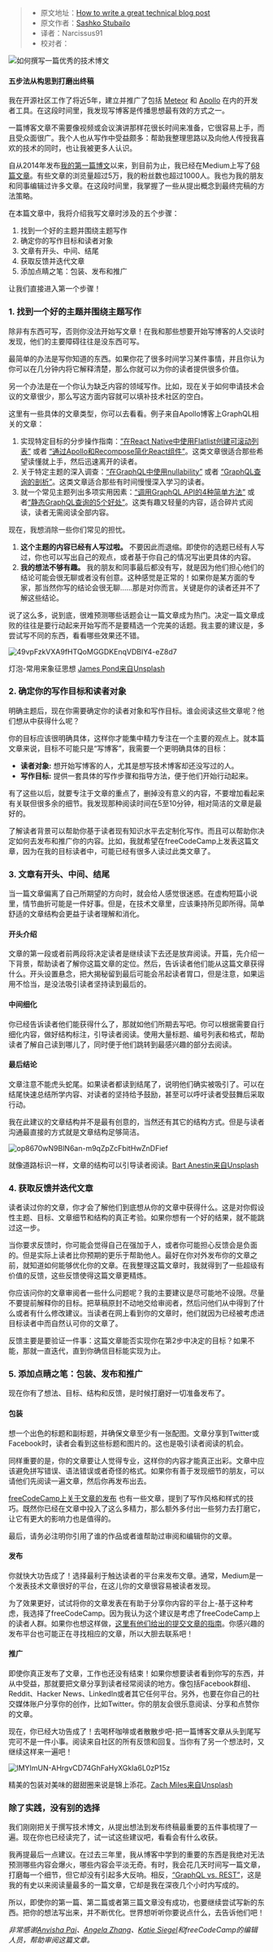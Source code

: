 > -  原文地址：[How to write a great technical blog post](https://www.freecodecamp.org/news/how-to-write-a-great-technical-blog-post-414c414b67f6/)
> -  原文作者：[Sashko Stubailo](https://www.freecodecamp.org/news/author/stubailo/)
> -  译者：Narcissus91
> -  校对者：

![如何撰写一篇优秀的技术博文](https://cdn-media-1.freecodecamp.org/images/1*QVTcnfXyMXivNu62IJ7JSg.jpeg)

#### 五步法从构思到打磨出终稿

我在开源社区工作了将近5年，建立并推广了包括 [Meteor](https://github.com/meteor/) 和 [Apollo](https://github.com/apollographql/) 在内的开发者工具。在这段时间里，我发现写博客是传播思想最有效的方式之一。

一篇博客文章不需要像视频或会议演讲那样花很长时间来准备，它很容易上手，而且受众面很广。我个人也从写作中受益颇多：帮助我整理思路以及向他人传授我喜欢的技术的同时，也让我被更多人认识。

自从2014年发布[我的第一篇博文](https://blog.meteor.com/collaborative-3d-scene-builder-in-50-lines-of-code-3c8ac717c658)以来，到目前为止，我已经在Medium上写了[68篇文章](https://medium.com/@stubailo/latest)。有些文章的浏览量超过5万，我的粉丝数也超过1000人。我也为我的朋友和同事编辑过许多文章。在这段时间里，我掌握了一些从提出概念到最终完稿的方法策略。

在本篇文章中，我将介绍我写文章时涉及的五个步骤：

1.  找到一个好的主题并围绕主题写作
2.  确定你的写作目标和读者对象
3.  文章有开头、中间、结尾
4.  获取反馈并迭代文章
5.  添加点睛之笔：包装、发布和推广

让我们直接进入第一个步骤！


### 1\. 找到一个好的主题并围绕主题写作

除非有东西可写，否则你没法开始写文章！在我和那些想要开始写博客的人交谈时发现，他们的主要障碍往往是没东西可写。

最简单的办法是写你知道的东西。如果你花了很多时间学习某件事情，并且你认为你可以在几分钟内将它解释清楚，那么你就可以为你的读者提供很多价值。

另一个办法是在一个你认为缺乏内容的领域写作。比如，现在关于如何申请技术会议的文章很少，那么写这方面内容就可以填补技术社区的空白。

这里有一些具体的文章类型，你可以去看看。例子来自Apollo博客上GraphQL相关的文章：

1.  实现特定目标的分步操作指南：[“在React Native中使用Flatlist创建可滚动列表”](https://blog.apollographql.com/loading-data-into-react-natives-flatlist-9646fa9a199b) 或者 [“通过Apollo和Recompose简化React组件”](https://blog.apollographql.com/simplify-your-react-components-with-apollo-and-recompose-8b9e302dea51)。这类文章很适合那些希望读懂就上手，然后迅速离开的读者。
2.  关于特定主题的深入调查：[“在GraphQL中使用nullability”](https://blog.apollographql.com/using-nullability-in-graphql-2254f84c4ed7) 或者 [“GraphQL查询的剖析”](https://blog.apollographql.com/the-anatomy-of-a-graphql-query-6dffa9e9e747)。这类文章适合那些有时间慢慢深入学习的读者。
3.  就一个常见主题列出多项实用因素：[“调用GraphQL API的4种简单方法”](https://blog.apollographql.com/4-simple-ways-to-call-a-graphql-api-a6807bcdb355) 或者[“静态GraphQL查询的5个好处”](https://blog.apollographql.com/5-benefits-of-static-graphql-queries-b7fa90b0b69a)。这类有趣又轻量的内容，适合碎片式阅读，读者无需阅读全部内容。

现在，我想消除一些你们常见的担忧。

1.  **这个主题的内容已经有人写过啦。** 不要因此而退缩。即使你的选题已经有人写过，你也可以写出自己的观点，或者基于你自己的情况写出更具体的内容。
2.  **我的想法不够有趣。** 我的朋友和同事最后都没有写，就是因为他们担心他们的结论可能会很无聊或者没有创意。这种感觉是正常的！如果你是某方面的专家，那当然你写的结论会很无聊……那是对你而言。关键是你的读者还并不了解这些结论。

说了这么多，说到底，很难预测哪些话题会让一篇文章成为热门。决定一篇文章成败的往往是要行动起来开始写而不是要精选一个完美的话题。我主要的建议是，多尝试写不同的东西，看看哪些效果还不错。

![49vpFzkVXA9fHTQoMGGDKEnqVDBIY4-eZ8d7](https://cdn-media-1.freecodecamp.org/images/49vpFzkVXA9fHTQoMGGDKEnqVDBIY4-eZ8d7)

灯泡-常用来象征思想 [James Pond来自Unsplash](https://unsplash.com/photos/1qkyck-UL3g)

### 2\. 确定你的写作目标和读者对象

明确主题后，现在你需要确定你的读者对象和写作目标。谁会阅读这些文章呢？他们想从中获得什么呢？

你的目标应该很明确具体，这样你才能集中精力专注在一个主要的观点上。就本篇文章来说，目标不可能只是“写博客”，我需要一个更明确具体的目标：

-   **读者对象:** 想开始写博客的人，尤其是想写技术博客却还没写过的人。
-   **写作目标:** 提供一套具体的写作步骤和指导方法，便于他们开始行动起来。

有了这些以后，就要专注于文章的重点了，删掉没有意义的内容，不要增加看起来有关联但很多余的细节。我发现那种阅读时间在5至10分钟，相对简洁的文章是最好的。

了解读者背景可以帮助你基于读者现有知识水平去定制化写作。而且可以帮助你决定如何去发布和推广你的内容。比如，我就希望在freeCodeCamp上发表这篇文章，因为在我的目标读者中，可能已经有很多人读过此类文章了。


### 3\. 文章有开头、中间、结尾

当一篇文章偏离了自己所期望的方向时，就会给人感觉很迷惑。在虚构短篇小说里，情节曲折可能是一件好事。但是，在技术文章里，应该秉持所见即所得。简单舒适的文章结构会更益于读者理解和消化。

#### 开头介绍

文章的第一段或者前两段将决定读者是继续读下去还是放弃阅读。开篇，先介绍一下背景，帮助读者了解你这篇文章的定位。然后，告诉读者他们能从这篇文章获得什么。开头设置悬念，把大揭秘留到最后可能会吊起读者胃口，但是注意，如果运用不恰当，是没法吸引读者坚持读到最后的。

#### 中间细化

你已经告诉读者他们能获得什么了，那就如他们所期去写吧。你可以根据需要自行细化内容，做好结构标注，引导读者阅读。使用大量标题、编号列表和格式，帮助读者了解自己读到哪儿了，同时便于他们跳转到最感兴趣的部分去阅读。

#### 最后结论

文章注意不能虎头蛇尾。如果读者都读到结尾了，说明他们确实被吸引了。可以在结尾快速总结所学内容、对读者的坚持给予鼓励，甚至可以呼吁读者受鼓舞后采取行动。

我在此建议的文章结构并不是最有创意的，当然还有其它的结构方式。但是与读者沟通最直接的方式就是文章结构足够简洁。

![op8670wN9BlN6an-m9qZpZcFbitHwZnDFief](https://cdn-media-1.freecodecamp.org/images/op8670wN9BlN6an-m9qZpZcFbitHwZnDFief)

就像道路标识一样，文章的结构可以引导读者阅读。[Bart Anestin来自Unsplash](https://unsplash.com/photos/bXMbMw560C8)


### 4\. 获取反馈并迭代文章

读者读过你的文章，你才会了解他们到底想从你的文章中获得什么。这是对你假设性主题、目标、文章细节和结构的真正考验。如果你想有一个好的结果，就不能跳过这一步。

当你要求反馈时，你可能会觉得自己在强加于人，或者你可能担心反馈会是负面的。但是实际上读者比你预期的更乐于帮助他人。最好在你对外发布你的文章之前，就知道如何能够优化你的文章。在我整理这篇文章时，我就得到了一些超级有价值的反馈，这些反馈使得这篇文章更精炼。

你应该问你的文章审阅者一些什么问题呢？我的主要建议是尽可能地不设限。尽量不要提前解释你的目标。把草稿原封不动地交给审阅者，然后问他们从中得到了什么或者有什么修改建议。当读者在网上看到你的文章时，他们就因为已经被考虑进目标读者中而自然认可你的文章了。

反馈主要是要验证一件事：这篇文章能否实现你在第2步中决定的目标？如果不能，那就一直迭代，直到你确信目标能实现为止。

### 5\. 添加点睛之笔：包装、发布和推广

现在你有了想法、目标、结构和反馈，是时候打磨好一切准备发布了。


#### 包装

想一个出色的标题和副标题，并确保文章至少有一张配图。文章分享到Twitter或Facebook时，读者会看到这些标题和图片的。这也是吸引读者阅读的机会。

同样重要的是，你的文章要让人觉得专业，这样你的内容才能真正出彩。文章中应该避免拼写错误、语法错误或者奇怪的格式。如果你有善于发现细节的朋友，可以请他们先阅读一遍文章，然后你再发布出去。

[freeCodeCamp上关于文章的发布](https://medium.freecodecamp.org/how-to-get-published-in-the-freecodecamp-medium-publication-9b342a22400e) 也有一些文章，提到了写作风格和样式的技巧。既然你已经在文章中投入了这么多精力，那么额外多付出一些努力去打磨它，让它有更大的影响力也是值得的。

最后，请务必注明你引用了谁的作品或者谁帮助过审阅和编辑你的文章。

#### 发布

你就快大功告成了！选择最利于触达读者的平台来发布文章。通常，Medium是一个发表技术文章很好的平台，在这儿你的文章很容易被读者发现。

为了效果更好，试试将你的文章发表在有助于分享你内容的平台上-基于这种考虑，我选择了freeCodeCamp。因为我认为这个建议是考虑了freeCodeCamp上的读者人群。如果你也想这样做，[这里有他们给出的提交文章的指南](https://medium.freecodecamp.org/how-to-get-published-in-the-freecodecamp-medium-publication-9b342a22400e)。你感兴趣的发布平台也可能正在寻找相应的文章，所以大胆去联系吧！


#### 推广

即使你真正发布了文章，工作也还没有结束！如果你想要读者看到你写的东西，并从中受益，那就要把文章分享到读者经常阅读的地方。像包括Facebook群组、Reddit、Hacker News、LinkedIn或者其它任何平台。另外，也要在你自己的社交媒体账户分享你的创作，比如Twitter。你的朋友会很乐意阅读、分享和点赞你的文章。

现在，你已经大功告成了！去喝杯咖啡或者散散步吧-把一篇博客文章从头到尾写完可不是一件小事。阅读来自社区的所有反馈和回复。当你有了另一个想法时，又继续这样来一遍吧！

![lMYImUN-AHrgvCD74GhFaHyXGkIa6L0zP15z](https://cdn-media-1.freecodecamp.org/images/lMYImUN-AHrgvCD74GhFaHyXGkIa6L0zP15z)

精美的包装对美味的甜甜圈来说是锦上添花。[Zach Miles来自Unsplash](https://unsplash.com/photos/BE9AifuJfD4)

### 除了实践，没有别的选择

我们刚刚把关于撰写技术博文，从提出想法到发布终稿最重要的五件事梳理了一遍。现在你也已经读完了，试一试这些建议吧，看看会有什么收获。

我再提最后一点建议。在过去三年里，我从博客中学到的重要的东西是我绝对无法预测哪些内容会爆火，哪些内容会平淡无奇。有时，我会花几天时间写一篇文章，打磨每一个细节，但它却没有引起多大反响。相反，[“GraphQL vs. REST”](https://blog.apollographql.com/graphql-vs-rest-5d425123e34b)，这是我的有史以来阅读量最多的一篇文章，它却是我在深夜几个小时内写成的。

所以，即使你的第一篇、第二篇或者第三篇文章没有成功，也要继续尝试写新的东西。把你的想法写出来，并不断优化。世界想听听你要说点什么，去告诉他们吧！

_非常感谢[Anvisha Pai](https://www.freecodecamp.org/news/how-to-write-a-great-technical-blog-post-414c414b67f6/undefined)、[Angela Zhang](https://www.freecodecamp.org/news/how-to-write-a-great-technical-blog-post-414c414b67f6/undefined)、[Katie Siegel](https://www.freecodecamp.org/news/how-to-write-a-great-technical-blog-post-414c414b67f6/undefined)和freeCodeCamp的编辑人员，帮助审阅这篇文章。_
